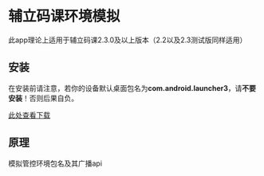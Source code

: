 # 辅立码课环境模拟
此app理论上适用于辅立码课2.3.0及以上版本（2.2以及2.3测试版同样适用）
## 安装
在安装前请注意，若你的设备默认桌面包名为**com.android.launcher3**，请**不要安装**！否则后果自负。  
  
[此处查看下载](https://github.com/fR0Z863xF/FuuleaEnvEmu/releases)
## 原理
模拟管控环境包名及其广播api
